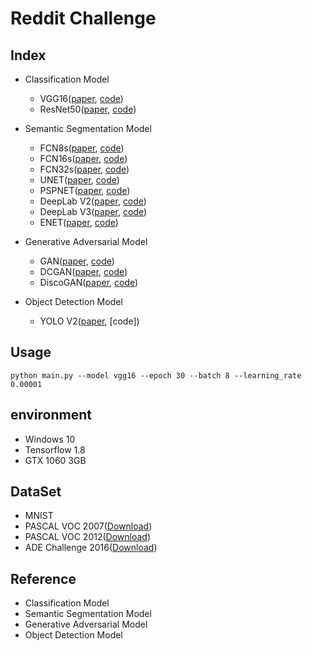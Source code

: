 # Reddit Challenge #

## Index ##
- Classification Model
    - VGG16([paper](https://arxiv.org/abs/1505.06798), [code](https://github.com/bhappy10/reddit_challenge/blob/master/vgg16.py))
    - ResNet50([paper](https://arxiv.org/abs/1512.03385), [code](https://github.com/bhappy10/reddit_challenge/blob/master/resnet50.py))

- Semantic Segmentation Model
    - FCN8s([paper](https://arxiv.org/abs/1411.4038), [code](https://github.com/bhappy10/reddit_challenge/blob/master/fcn8s.py))
    - FCN16s([paper](https://arxiv.org/abs/1411.4038), [code](https://github.com/bhappy10/reddit_challenge/blob/master/fcn16s.py))
    - FCN32s([paper](https://arxiv.org/abs/1411.4038), [code](https://github.com/bhappy10/reddit_challenge/blob/master/fcn32s.py))
    - UNET([paper](https://arxiv.org/abs/1505.04597), [code](https://github.com/bhappy10/reddit_challenge/blob/master/unet.py))
    - PSPNET([paper](https://arxiv.org/abs/1612.01105), [code](https://github.com/bhappy10/reddit_challenge/blob/master/pspnet.py))
    - DeepLab V2([paper](https://arxiv.org/abs/1606.00915), [code](https://github.com/bhappy10/reddit_challenge/blob/master/deeplab_v2.py))
    - DeepLab V3([paper](https://arxiv.org/abs/1706.05587), [code](https://github.com/bhappy10/reddit_challenge/blob/master/deeplab_v3.py))
    - ENET([paper](https://arxiv.org/abs/1606.02147), [code](https://github.com/bhappy10/reddit_challenge/blob/master/enet.py))

- Generative Adversarial Model
    - GAN([paper](https://arxiv.org/abs/1406.2661), [code](https://github.com/bhappy10/reddit_challenge/blob/master/gan.py))
    - DCGAN([paper](https://arxiv.org/abs/1511.06434), [code](https://github.com/bhappy10/reddit_challenge/blob/master/dcgan.py))
    - DiscoGAN([paper](), [code]())

- Object Detection Model
    - YOLO V2([paper](https://arxiv.org/abs/1612.08242), [code])

## Usage ##
<pre><code>python main.py --model vgg16 --epoch 30 --batch 8 --learning_rate 0.00001</code></pre>

## environment ##
- Windows 10
- Tensorflow 1.8
- GTX 1060 3GB

## DataSet ##
- MNIST
- PASCAL VOC 2007([Download](https://pjreddie.com/projects/pascal-voc-dataset-mirror/))
- PASCAL VOC 2012([Download](https://pjreddie.com/projects/pascal-voc-dataset-mirror/))
- ADE Challenge 2016([Download](http://sceneparsing.csail.mit.edu/))


## Reference ##
- Classification Model
- Semantic Segmentation Model
- Generative Adversarial Model
- Object Detection Model